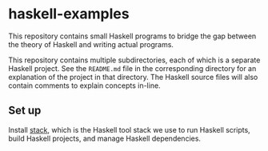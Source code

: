 # haskell-examples

This repository contains small Haskell programs to bridge the gap between
the theory of Haskell and writing actual programs.

This repository contains multiple subdirectories, each of which is a separate
Haskell project. See the `README.md` file in the corresponding directory for
an explanation of the project in that directory. The Haskell source files will
also contain comments to explain concepts in-line.

## Set up

Install [stack](https://docs.haskellstack.org/en/stable/install_and_upgrade/),
which is the Haskell tool stack we use to run Haskell scripts, build Haskell
projects, and manage Haskell dependencies.
